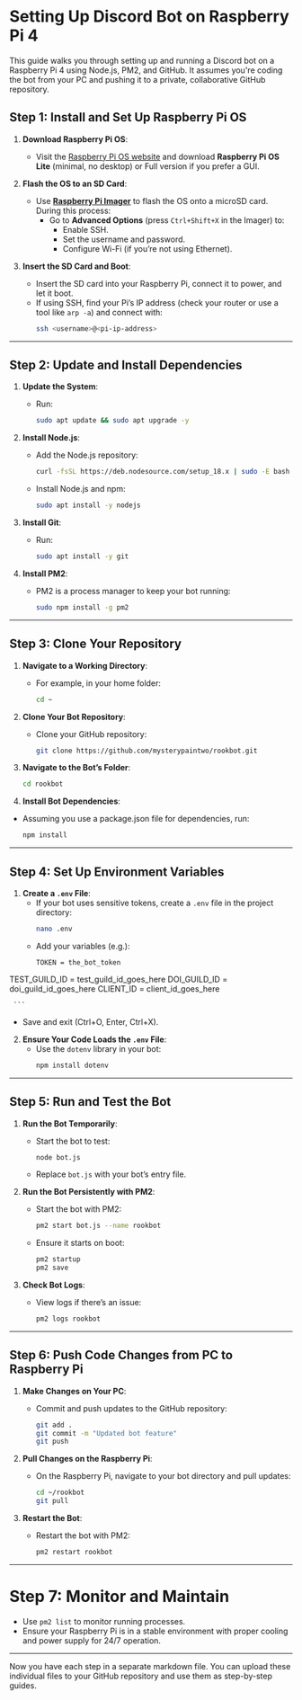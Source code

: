 # Setting Up Discord Bot on Raspberry Pi 4

This guide walks you through setting up and running a Discord bot on a Raspberry Pi 4 using Node.js, PM2, and GitHub. It assumes you're coding the bot from your PC and pushing it to a private, collaborative GitHub repository.

## Step 1: Install and Set Up Raspberry Pi OS

1. **Download Raspberry Pi OS**:
   - Visit the [Raspberry Pi OS website](https://www.raspberrypi.com/software/) and download **Raspberry Pi OS Lite** (minimal, no desktop) or Full version if you prefer a GUI.

2. **Flash the OS to an SD Card**:
   - Use **[Raspberry Pi Imager](https://www.raspberrypi.com/software/)** to flash the OS onto a microSD card. During this process:
     - Go to **Advanced Options** (press `Ctrl+Shift+X` in the Imager) to:
       - Enable SSH.
       - Set the username and password.
       - Configure Wi-Fi (if you’re not using Ethernet).

3. **Insert the SD Card and Boot**:
   - Insert the SD card into your Raspberry Pi, connect it to power, and let it boot.
   - If using SSH, find your Pi’s IP address (check your router or use a tool like `arp -a`) and connect with:
     ```bash
     ssh <username>@<pi-ip-address>
     ```


---

## Step 2: Update and Install Dependencies

1. **Update the System**:
   - Run:
     ```bash
     sudo apt update && sudo apt upgrade -y
     ```

2. **Install Node.js**:
   - Add the Node.js repository:
     ```bash
     curl -fsSL https://deb.nodesource.com/setup_18.x | sudo -E bash -
     ```
   - Install Node.js and npm:
     ```bash
     sudo apt install -y nodejs
     ```

3. **Install Git**:
   - Run:
     ```bash
     sudo apt install -y git
     ```

4. **Install PM2**:
   - PM2 is a process manager to keep your bot running:
     ```bash
     sudo npm install -g pm2
     ```

---

## Step 3: Clone Your Repository

1. **Navigate to a Working Directory**:
   - For example, in your home folder:
     ```bash
     cd ~
     ```

2. **Clone Your Bot Repository**:
   - Clone your GitHub repository:
     ```bash
     git clone https://github.com/mysterypaintwo/rookbot.git
     ```

3. **Navigate to the Bot’s Folder**:
   ```bash
   cd rookbot
   ```

4. **Install Bot Dependencies**:
- Assuming you use a package.json file for dependencies, run:
    ```bash
    npm install
    ```

---

## Step 4: Set Up Environment Variables

1. **Create a `.env` File**:
   - If your bot uses sensitive tokens, create a `.env` file in the project directory:
     ```bash
     nano .env
     ```
   - Add your variables (e.g.):
     ```env
     TOKEN = the_bot_token
TEST_GUILD_ID = test_guild_id_goes_here
DOI_GUILD_ID = doi_guild_id_goes_here
CLIENT_ID = client_id_goes_here

     ```
   - Save and exit (Ctrl+O, Enter, Ctrl+X).

2. **Ensure Your Code Loads the `.env` File**:
   - Use the `dotenv` library in your bot:
     ```bash
     npm install dotenv
     ```

---

## Step 5: Run and Test the Bot

1. **Run the Bot Temporarily**:
   - Start the bot to test:
     ```bash
     node bot.js
     ```
   - Replace `bot.js` with your bot’s entry file.

2. **Run the Bot Persistently with PM2**:
   - Start the bot with PM2:
     ```bash
     pm2 start bot.js --name rookbot
     ```
   - Ensure it starts on boot:
     ```bash
     pm2 startup
     pm2 save
     ```

3. **Check Bot Logs**:
   - View logs if there’s an issue:
     ```bash
     pm2 logs rookbot
     ```

---

## Step 6: Push Code Changes from PC to Raspberry Pi

1. **Make Changes on Your PC**:
   - Commit and push updates to the GitHub repository:
     ```bash
     git add .
     git commit -m "Updated bot feature"
     git push
     ```

2. **Pull Changes on the Raspberry Pi**:
   - On the Raspberry Pi, navigate to your bot directory and pull updates:
     ```bash
     cd ~/rookbot
     git pull
     ```

3. **Restart the Bot**:
   - Restart the bot with PM2:
     ```bash
     pm2 restart rookbot
     ```

---

# Step 7: Monitor and Maintain

- Use `pm2 list` to monitor running processes.
- Ensure your Raspberry Pi is in a stable environment with proper cooling and power supply for 24/7 operation.

---

Now you have each step in a separate markdown file. You can upload these individual files to your GitHub repository and use them as step-by-step guides.
